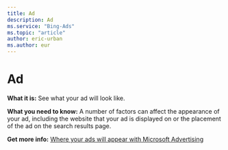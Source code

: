```yaml
---
title: Ad
description: Ad
ms.service: "Bing-Ads"
ms.topic: "article"
author: eric-urban
ms.author: eur
---
```


# Ad

**What it is:**   See what your ad will look like.

**What you need to know:**   A number of factors can affect the appearance of your ad, including the website that your ad is displayed on or the placement of the ad on the search results page.

**Get more info:**     [Where your ads will appear with Microsoft Advertising](../hlp_BA_CONC_NewAd_WhereWillMyAdsAppear.md)


